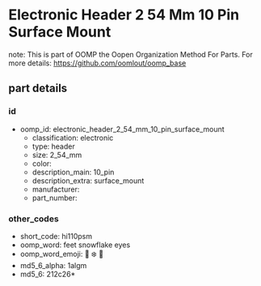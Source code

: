 # Electronic Header 2 54 Mm 10 Pin Surface Mount  

note: This is part of OOMP the Oopen Organization Method For Parts. For more details: https://github.com/oomlout/oomp_base

##  part details





### id
* oomp_id: electronic_header_2_54_mm_10_pin_surface_mount
  * classification: electronic
  * type: header
  * size: 2_54_mm
  * color: 
  * description_main: 10_pin
  * description_extra: surface_mount
  * manufacturer: 
  * part_number: 

### other_codes
* short_code: hi110psm
* oomp_word: feet snowflake eyes
* oomp_word_emoji: :feet: :snowflake: :eyes:
* md5_6_alpha: 1algm
* md5_6: 212c26* 